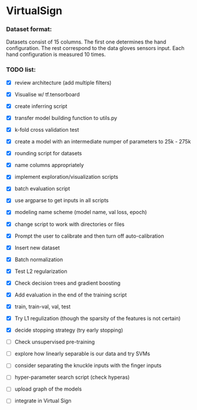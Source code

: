 # VirtualSign

### Dataset format:
Datasets consist of 15 columns. The first one determines the hand configuration. The rest correspond to the data gloves sensors input.  Each hand configuration is measured 10 times.

### TODO list:
- [x] review architecture (add multiple filters)
- [x] Visualise w/ tf.tensorboard
- [x] create inferring script
- [x] transfer model building function to utils.py
- [x] k-fold cross validation test
- [x] create a model with an intermediate numper of parameters to 25k - 275k
- [x] rounding script for datasets
- [x] name columns appropriately
- [x] implement exploration/visualization scripts
- [x] batch evaluation script
- [x] use argparse to get inputs in all scripts
- [x] modeling name scheme (model name, val loss, epoch)
- [x] change script to work with directories or files
- [x] Prompt the user to calibrate and then turn off auto-calibration
- [x] Insert new dataset
- [x] Batch normalization
- [x] Test L2 regularization
- [x] Check decision trees and gradient boosting
- [x] Add evaluation in the end of the training script
- [x] train, train-val, val, test
- [x] Try L1 regulization (though the sparsity of the features is not certain)
- [x] decide stopping strategy (try early stopping)
- [ ] Check unsupervised pre-training
- [ ] explore how linearly separable is our data and try SVMs
- [ ] consider separating the knuckle inputs with the finger inputs
- [ ] hyper-parameter search script (check hyperas)
- [ ] upload graph of the models
- [ ] integrate in Virtual Sign

